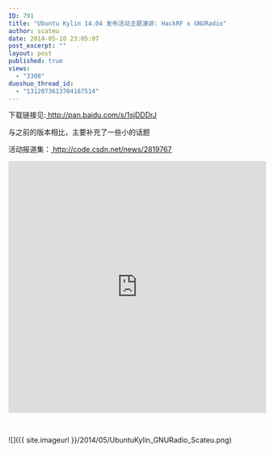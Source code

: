 ```yaml
---
ID: 791
title: "Ubuntu Kylin 14.04 发布活动主题演讲: HackRF x GNURadio"
author: scateu
date: 2014-05-10 23:05:07
post_excerpt: ""
layout: post
published: true
views:
  - "3308"
duoshuo_thread_id:
  - "1312073613704167514"
---
```

下载链接见:<a href="http://pan.baidu.com/s/1sjDDDrJ"> http://pan.baidu.com/s/1sjDDDrJ</a>

与之前的版本相比，主要补充了一些小的话题

活动报道集：<a href="%20http://code.csdn.net/news/2819767"> http://code.csdn.net/news/2819767</a>

<iframe height=498 width=510 src="http://player.youku.com/embed/XNzEyODEwOTQw" frameborder=0 allowfullscreen></iframe>

&nbsp;

![]({{ site.imageurl }}/2014/05/UbuntuKylin_GNURadio_Scateu.png)
